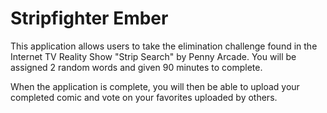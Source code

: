# Stripfighter Ember

This application allows users to take the elimination challenge found in the Internet TV Reality Show "Strip Search" by Penny Arcade. You will be assigned 2 random words and given 90 minutes to complete.

When the application is complete, you will then be able to upload your completed comic and vote on your favorites uploaded by others.